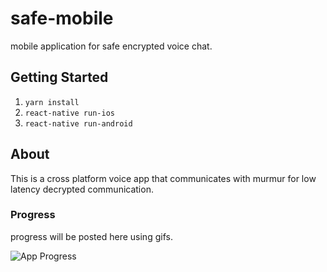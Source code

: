 # safe-mobile

mobile application for safe encrypted voice chat.

## Getting Started

1. `yarn install`
2. `react-native run-ios`
3. `react-native run-android`

## About

This is a cross platform voice app that communicates with murmur for low latency decrypted communication.

### Progress

progress will be posted here using gifs.

![App Progress](https://i.gyazo.com/0fbdece983908b9d24aa0d38b7cc35d1.gif)




